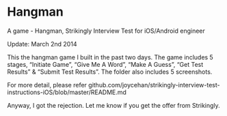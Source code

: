 Hangman
=======

A game - Hangman, Strikingly Interview Test for iOS/Android engineer

Update: March 2nd 2014

This the hangman game I built in the past two days. The game includes 5 stages, “Initiate Game”, “Give Me A Word”, “Make A Guess”, “Get Test Results” & “Submit Test Results”. The folder also includes 5 screenshots.

For more detail, please refer github.com/joycehan/strikingly-interview-test-instructions-iOS/blob/master/README.md

Anyway, I got the rejection. Let me know if you get the offer from Strikingly.

